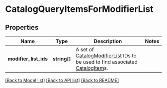 # CatalogQueryItemsForModifierList

## Properties
Name | Type | Description | Notes
------------ | ------------- | ------------- | -------------
**modifier_list_ids** | **string[]** | A set of [CatalogModifierList](#type-catalogmodifierlist) IDs to be used to find associated [CatalogItem](#type-catalogitem)s. | 

[[Back to Model list]](../README.md#documentation-for-models) [[Back to API list]](../README.md#documentation-for-api-endpoints) [[Back to README]](../README.md)



